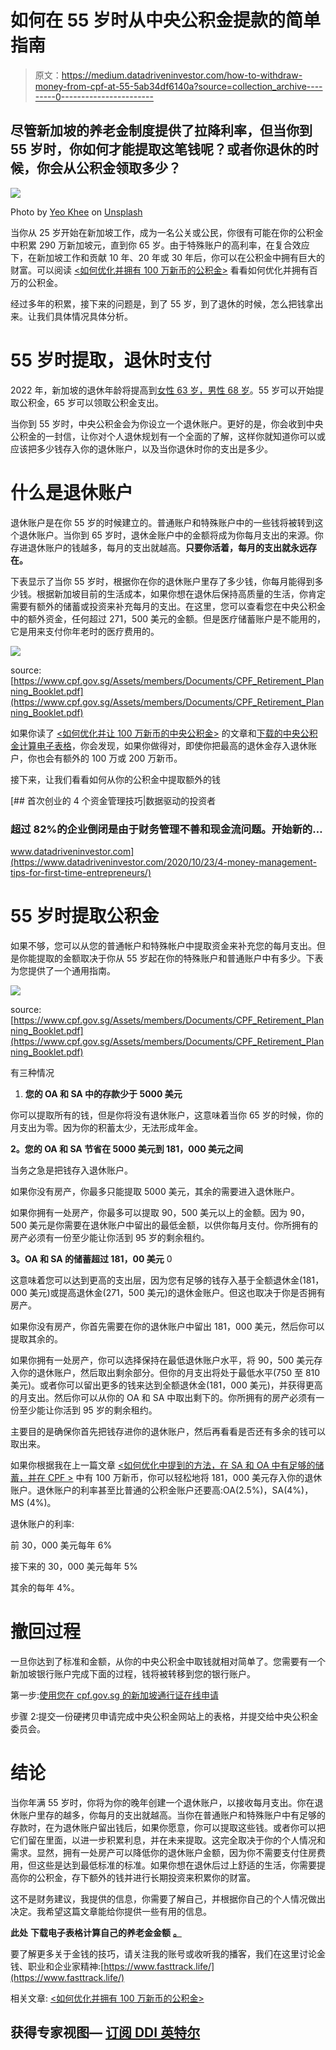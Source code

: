 # 如何在 55 岁时从中央公积金提款的简单指南

> 原文：<https://medium.datadriveninvestor.com/how-to-withdraw-money-from-cpf-at-55-5ab34df6140a?source=collection_archive---------0----------------------->

## 尽管新加坡的养老金制度提供了拉降利率，但当你到 55 岁时，你如何才能提取这笔钱呢？或者你退休的时候，你会从公积金领取多少？

![](img/bc3b129e4a91b759fd748fe5bdb829c6.png)

Photo by [Yeo Khee](https://unsplash.com/@yokeboy?utm_source=unsplash&utm_medium=referral&utm_content=creditCopyText) on [Unsplash](https://unsplash.com/s/photos/singapore?utm_source=unsplash&utm_medium=referral&utm_content=creditCopyText)

当你从 25 岁开始在新加坡工作，成为一名公关或公民，你很有可能在你的公积金中积累 290 万新加坡元，直到你 65 岁。由于特殊账户的高利率，在复合效应下，在新加坡工作和贡献 10 年、20 年或 30 年后，你可以在公积金中拥有巨大的财富。可以阅读 [<如何优化并拥有 100 万新币的公积金>](https://www.fasttrack.life/blog/how-to-optimize-and-have-sgd-1-million-in-cpf) 看看如何优化并拥有百万的公积金。

经过多年的积累，接下来的问题是，到了 55 岁，到了退休的时候，怎么把钱拿出来。让我们具体情况具体分析。

# 55 岁时提取，退休时支付

2022 年，新加坡的退休年龄将提高到[女性 63 岁，男性 68 岁](https://www.mercer.com/our-thinking/law-and-policy-group/singapore-to-increase-retirement-reemployment-ages.html#:~:text=The%20current%20retirement%20age%20is,63%20and%2068%20years%2C%20respectively.)。55 岁可以开始提取公积金，65 岁可以领取公积金支出。

当你到 55 岁时，中央公积金会为你设立一个退休账户。更好的是，你会收到中央公积金的一封信，让你对个人退休规划有一个全面的了解，这样你就知道你可以或应该把多少钱存入你的退休账户，以及当你退休时你的支出是多少。

# 什么是退休账户

退休账户是在你 55 岁的时候建立的。普通账户和特殊账户中的一些钱将被转到这个退休账户。当你到 65 岁时，退休金账户中的金额将成为你每月支出的来源。你存进退休账户的钱越多，每月的支出就越高。**只要你活着，每月的支出就永远存在。**

下表显示了当你 55 岁时，根据你在你的退休账户里存了多少钱，你每月能得到多少钱。根据新加坡目前的生活成本，如果你想在退休后保持高质量的生活，你肯定需要有额外的储蓄或投资来补充每月的支出。在这里，您可以查看您在中央公积金中的额外资金，任何超过 271，500 美元的金额。但是医疗储蓄账户是不能用的，它是用来支付你年老时的医疗费用的。

![](img/6beba9a40cb8b229315c608513f41bcc.png)

source: [https://www.cpf.gov.sg/Assets/members/Documents/CPF_Retirement_Planning_Booklet.pdf](https://www.cpf.gov.sg/Assets/members/Documents/CPF_Retirement_Planning_Booklet.pdf)

如果你读了 [<如何优化并让 100 万新币的中央公积金>](https://www.fasttrack.life/blog/how-to-optimize-and-have-sgd-1-million-in-cpf) 的文章和[下载的中央公积金计算电子表格](https://money.fasttrack.life/cpf)，你会发现，如果你做得对，即使你把最高的退休金存入退休账户，你也会有额外的 100 万或 200 万新币。

接下来，让我们看看如何从你的公积金中提取额外的钱

[](https://www.datadriveninvestor.com/2020/10/23/4-money-management-tips-for-first-time-entrepreneurs/) [## 首次创业的 4 个资金管理技巧|数据驱动的投资者

### 超过 82%的企业倒闭是由于财务管理不善和现金流问题。开始新的…

www.datadriveninvestor.com](https://www.datadriveninvestor.com/2020/10/23/4-money-management-tips-for-first-time-entrepreneurs/) 

# 55 岁时提取公积金

如果不够，您可以从您的普通帐户和特殊帐户中提取资金来补充您的每月支出。但是你能提取的金额取决于你从 55 岁起在你的特殊账户和普通账户中有多少。下表为您提供了一个通用指南。

![](img/2b4a024e7f42355ffeaaff905264900a.png)

source: [https://www.cpf.gov.sg/Assets/members/Documents/CPF_Retirement_Planning_Booklet.pdf](https://www.cpf.gov.sg/Assets/members/Documents/CPF_Retirement_Planning_Booklet.pdf)

有三种情况

1.  **您的 OA 和 SA 中的存款少于 5000 美元**

你可以提取所有的钱，但是你将没有退休账户，这意味着当你 65 岁的时候，你的月支出为零。因为你的积蓄太少，无法形成年金。

**2。您的 OA 和 SA 节省在 5000 美元到 181，000 美元之间**

当务之急是把钱存入退休账户。

如果你没有房产，你最多只能提取 5000 美元，其余的需要进入退休账户。

如果你拥有一处房产，你最多可以提取 90，500 美元以上的金额。因为 90，500 美元是你需要在退休账户中留出的最低金额，以供你每月支付。你所拥有的房产必须有一份至少能让你活到 95 岁的剩余租约。

**3。OA 和 SA 的储蓄超过 181，00 美元** 0

这意味着您可以达到更高的支出层，因为您有足够的钱存入基于全额退休金(181，000 美元)或提高退休金(271，500 美元)的退休金账户。但这也取决于你是否拥有房产。

如果你没有房产，你首先需要在你的退休账户中留出 181，000 美元，然后你可以提取其余的。

如果你拥有一处房产，你可以选择保持在最低退休账户水平，将 90，500 美元存入你的退休账户，然后取出剩余部分。但你的月支出将处于最低水平(750 至 810 美元)。或者你可以留出更多的钱来达到全额退休金(181，000 美元)，并获得更高的月支出。然后你可以从你的 OA 和 SA 中取出剩下的。你所拥有的房产必须有一份至少能让你活到 95 岁的剩余租约。

主要目的是确保你首先把钱存进你的退休账户，然后再看看是否还有多余的钱可以取出来。

如果你根据我在上一篇文章 [<如何优化中提到的方法，在 SA 和 OA 中有足够的储蓄，并在 CPF >](https://www.fasttrack.life/blog/how-to-optimize-and-have-sgd-1-million-in-cpf) 中有 100 万新币，你可以轻松地将 181，000 美元存入你的退休账户。退休账户的利率甚至比普通的公积金账户还要高:OA(2.5%)，SA(4%)，MS (4%)。

退休账户的利率:

前 30，000 美元每年 6%

接下来的 30，000 美元每年 5%

其余的每年 4%。

# 撤回过程

一旦你达到了标准和金额，从你的中央公积金中取钱就相对简单了。您需要有一个新加坡银行账户完成下面的过程，钱将被转移到您的银行账户。

第一步:[使用您在 cpf.gov.sg 的新加坡通行证在线申请](https://www.cpf.gov.sg/r55)

步骤 2:提交一份硬拷贝申请完成中央公积金网站上的表格，并提交给中央公积金委员会。

# 结论

当你年满 55 岁时，你将为你的晚年创建一个退休账户，以接收每月支出。你在退休账户里存的越多，你每月的支出就越高。当你在普通账户和特殊账户中有足够的存款时，在为退休账户留出钱后，如果你愿意，你可以提取这些钱。或者你可以把它们留在里面，以进一步积累利息，并在未来提取。这完全取决于你的个人情况和需求。显然，拥有一处房产可以降低你的退休账户金额，因为你不需要支付住房费用，但这些是达到最低标准的标准。如果你想在退休后过上舒适的生活，你需要提高你的公积金，存下额外的钱并进行长期投资来积累你的财富。

这不是财务建议，我提供的信息，你需要了解自己，并根据你自己的个人情况做出决定。我希望这篇文章能给你提供一些有用的信息。

**此处** **下载电子表格计算自己的养老金金额** [**。**](https://fantastic-creator-4488.ck.page/fa91d82dfd)

要了解更多关于金钱的技巧，请关注我的账号或收听我的播客，我们在这里讨论金钱、职业和企业家精神:[https://www.fasttrack.life/](https://www.fasttrack.life/)

相关文章: [<如何优化并拥有 100 万新币的公积金>](https://www.fasttrack.life/blog/how-to-optimize-and-have-sgd-1-million-in-cpf)

## 获得专家视图— [订阅 DDI 英特尔](https://datadriveninvestor.com/ddi-intel)